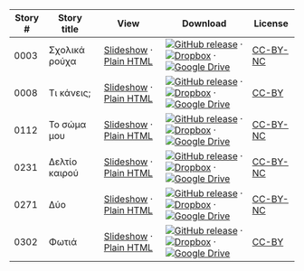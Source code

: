Story # | Story title | View | Download | License
-------- | -----------  |:-------:| ---------------- | -------
0003 | Σχολικά ρούχα | <a href="https://global-asp.github.io/stories/el/0003_σχολικά-ρούχα_slides.html" target="_blank">Slideshow</a> · [Plain HTML](https://global-asp.github.io/stories/el/0003_σχολικά-ρούχα.html) | [![GitHub release](https://cloud.githubusercontent.com/assets/9295750/9483128/0e089e5e-4b51-11e5-98ca-6da5cef156a7.png "GitHub release")]() · [![Dropbox](https://cloud.githubusercontent.com/assets/9295750/10150606/3f5ae2dc-65f5-11e5-8f63-841c51cc1cde.png "Dropbox")]() · [![Google Drive](https://cloud.githubusercontent.com/assets/9295750/9473522/1d6fdde4-4b10-11e5-98f5-aa6c6b04a08e.png "Google Drive")]() | [CC-BY-NC](http://creativecommons.org/licenses/by-nc/3.0/)
0008 | Τι κάνεις; | <a href="https://global-asp.github.io/stories/el/0008_τι-κάνεις_slides.html" target="_blank">Slideshow</a> · [Plain HTML](https://global-asp.github.io/stories/el/0008_τι-κάνεις.html) | [![GitHub release](https://cloud.githubusercontent.com/assets/9295750/9483128/0e089e5e-4b51-11e5-98ca-6da5cef156a7.png "GitHub release")]() · [![Dropbox](https://cloud.githubusercontent.com/assets/9295750/10150606/3f5ae2dc-65f5-11e5-8f63-841c51cc1cde.png "Dropbox")]() · [![Google Drive](https://cloud.githubusercontent.com/assets/9295750/9473522/1d6fdde4-4b10-11e5-98f5-aa6c6b04a08e.png "Google Drive")]() | [CC-BY](https://creativecommons.org/licenses/by/3.0/)
0112 | Το σώμα μου | <a href="https://global-asp.github.io/stories/el/0112_το-σώμα-μου_slides.html" target="_blank">Slideshow</a> · [Plain HTML](https://global-asp.github.io/stories/el/0112_το-σώμα-μου.html) | [![GitHub release](https://cloud.githubusercontent.com/assets/9295750/9483128/0e089e5e-4b51-11e5-98ca-6da5cef156a7.png "GitHub release")]() · [![Dropbox](https://cloud.githubusercontent.com/assets/9295750/10150606/3f5ae2dc-65f5-11e5-8f63-841c51cc1cde.png "Dropbox")]() · [![Google Drive](https://cloud.githubusercontent.com/assets/9295750/9473522/1d6fdde4-4b10-11e5-98f5-aa6c6b04a08e.png "Google Drive")]() | [CC-BY-NC](http://creativecommons.org/licenses/by-nc/3.0/)
0231 | Δελτίο καιρού | <a href="https://global-asp.github.io/stories/el/0231_δελτίο-καιρού_slides.html" target="_blank">Slideshow</a> · [Plain HTML](https://global-asp.github.io/stories/el/0231_δελτίο-καιρού.html) | [![GitHub release](https://cloud.githubusercontent.com/assets/9295750/9483128/0e089e5e-4b51-11e5-98ca-6da5cef156a7.png "GitHub release")]() · [![Dropbox](https://cloud.githubusercontent.com/assets/9295750/10150606/3f5ae2dc-65f5-11e5-8f63-841c51cc1cde.png "Dropbox")]() · [![Google Drive](https://cloud.githubusercontent.com/assets/9295750/9473522/1d6fdde4-4b10-11e5-98f5-aa6c6b04a08e.png "Google Drive")]() | [CC-BY-NC](http://creativecommons.org/licenses/by-nc/3.0/)
0271 | Δύο | <a href="https://global-asp.github.io/stories/el/0271_δύο_slides.html" target="_blank">Slideshow</a> · [Plain HTML](https://global-asp.github.io/stories/el/0271_δύο.html) | [![GitHub release](https://cloud.githubusercontent.com/assets/9295750/9483128/0e089e5e-4b51-11e5-98ca-6da5cef156a7.png "GitHub release")]() · [![Dropbox](https://cloud.githubusercontent.com/assets/9295750/10150606/3f5ae2dc-65f5-11e5-8f63-841c51cc1cde.png "Dropbox")]() · [![Google Drive](https://cloud.githubusercontent.com/assets/9295750/9473522/1d6fdde4-4b10-11e5-98f5-aa6c6b04a08e.png "Google Drive")]() | [CC-BY-NC](http://creativecommons.org/licenses/by-nc/3.0/)
0302 | Φωτιά | <a href="https://global-asp.github.io/stories/el/0302_φωτιά_slides.html" target="_blank">Slideshow</a> · [Plain HTML](https://global-asp.github.io/stories/el/0302_φωτιά.html) | [![GitHub release](https://cloud.githubusercontent.com/assets/9295750/9483128/0e089e5e-4b51-11e5-98ca-6da5cef156a7.png "GitHub release")]() · [![Dropbox](https://cloud.githubusercontent.com/assets/9295750/10150606/3f5ae2dc-65f5-11e5-8f63-841c51cc1cde.png "Dropbox")]() · [![Google Drive](https://cloud.githubusercontent.com/assets/9295750/9473522/1d6fdde4-4b10-11e5-98f5-aa6c6b04a08e.png "Google Drive")]() | [CC-BY](https://creativecommons.org/licenses/by/3.0/)
